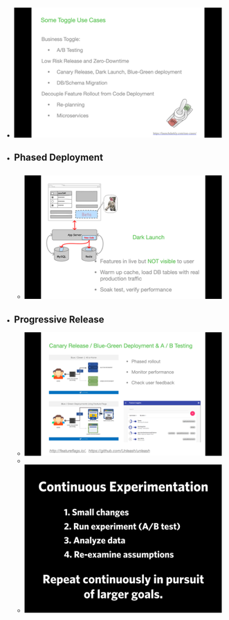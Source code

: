 - ![image.png](../assets/image_1677734868892_0.png)
- ## Phased Deployment
	- ![image.png](../assets/image_1677735147368_0.png)
		-
- ## Progressive Release
	- ![image.png](../assets/image_1677735038987_0.png)
	-
	- ![image.png](../assets/image_1677735919200_0.png)